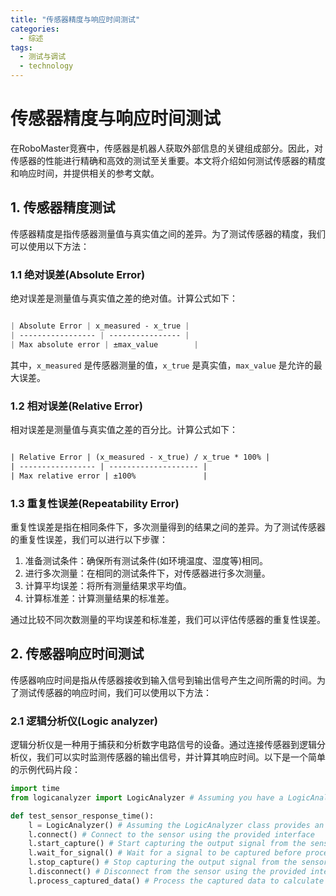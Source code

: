 ```yaml
---  
title: "传感器精度与响应时间测试"  
categories:  
  - 综述
tags: 
  - 测试与调试 
  - technology  
---  
```


# 传感器精度与响应时间测试

在RoboMaster竞赛中，传感器是机器人获取外部信息的关键组成部分。因此，对传感器的性能进行精确和高效的测试至关重要。本文将介绍如何测试传感器的精度和响应时间，并提供相关的参考文献。

## 1. 传感器精度测试
传感器精度是指传感器测量值与真实值之间的差异。为了测试传感器的精度，我们可以使用以下方法：

### 1.1 绝对误差(Absolute Error)
绝对误差是测量值与真实值之差的绝对值。计算公式如下：

```scss

| Absolute Error | x_measured - x_true |
| ----------------- | ---------------- |
| Max absolute error | ±max_value        |

```

其中，`x_measured` 是传感器测量的值，`x_true` 是真实值，`max_value` 是允许的最大误差。

### 1.2 相对误差(Relative Error)
相对误差是测量值与真实值之差的百分比。计算公式如下：

```makefile

| Relative Error | (x_measured - x_true) / x_true * 100% |
| ----------------- | -------------------- |
| Max relative error | ±100%               |

```

### 1.3 重复性误差(Repeatability Error)
重复性误差是指在相同条件下，多次测量得到的结果之间的差异。为了测试传感器的重复性误差，我们可以进行以下步骤：

  1. 准备测试条件：确保所有测试条件(如环境温度、湿度等)相同。
  2. 进行多次测量：在相同的测试条件下，对传感器进行多次测量。
  3. 计算平均误差：将所有测量结果求平均值。
  4. 计算标准差：计算测量结果的标准差。

通过比较不同次数测量的平均误差和标准差，我们可以评估传感器的重复性误差。

## 2. 传感器响应时间测试
传感器响应时间是指从传感器接收到输入信号到输出信号产生之间所需的时间。为了测试传感器的响应时间，我们可以使用以下方法：

### 2.1 逻辑分析仪(Logic analyzer)
逻辑分析仪是一种用于捕获和分析数字电路信号的设备。通过连接传感器到逻辑分析仪，我们可以实时监测传感器的输出信号，并计算其响应时间。以下是一个简单的示例代码片段：

```python
import time
from logicanalyzer import LogicAnalyzer # Assuming you have a LogicAnalyzer library installed

def test_sensor_response_time():
    l = LogicAnalyzer() # Assuming the LogicAnalyzer class provides an interface to connect to the sensor and capture its output signal
    l.connect() # Connect to the sensor using the provided interface
    l.start_capture() # Start capturing the output signal from the sensor
    l.wait_for_signal() # Wait for a signal to be captured before processing further steps (e.g., reading the value from the sensor)
    l.stop_capture() # Stop capturing the output signal from the sensor
    l.disconnect() # Disconnect from the sensor using the provided interface
    l.process_captured_data() # Process the captured data to calculate the response time of the sensor (e.g., by extracting the timestamps of the output signals and calculating the difference between consecutive timestamps) 
